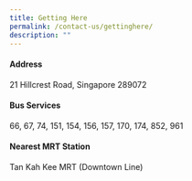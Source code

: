 ```yaml
---
title: Getting Here
permalink: /contact-us/gettinghere/
description: ""
---
```

#### Address
21 Hillcrest Road, Singapore 289072

#### Bus Services
66, 67, 74, 151, 154, 156, 157, 170, 174, 852, 961

#### Nearest MRT Station
Tan Kah Kee MRT (Downtown Line)